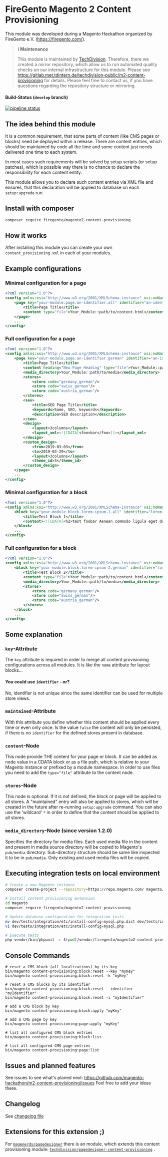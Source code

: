 # FireGento Magento 2 Content Provisioning

This module was developed during a Magento Hackathon organized by FireGento e.V. (https://firegento.com/).

> **ℹ️ Maintenance**
> 
> This module is maintained by [TechDivision](https://www.techdivision.com/). Therefore, there we created a mirror repository, which allow us 
> to run automated quality checks on our internal infrastructure for this module. Please see https://gitlab.met.tdintern.de/techdivision-public/m2-content-provisioning
> for details. Please feel free to contact us, if you have questions regarding the repository structure or mirroring.

#### Build-Status (`develop` branch)
[![pipeline status](https://gitlab.met.tdintern.de/techdivision-public/m2-content-provisioning/badges/develop/pipeline.svg)](https://gitlab.met.tdintern.de/techdivision-public/m2-content-provisioning/-/commits/develop)

## The idea behind this module

It is a common requirement, that some parts of content (like CMS pages or blocks) need be deployed within a release.
There are content entries, which should be maintained by code all the time and some content just needs delivered one
time to each system.

In most cases such requirements will be solved by setup scripts (or setup patches), which is possible way there is no
chance to declare the responsibility for each content entity.

This module allows you to declare such content entries via XML file and ensures, that this declaration will be applied
to database on each `setup:upgrade` run.

## Install with composer

```bash
composer require firegento/magento2-content-provisioning
```

## How it works

After installing this module you can create your own `content_provisioning.xml` in each of your modules.

## Example configurations

### Minimal configuration for a page

```xml
<?xml version="1.0"?>
<config xmlns:xsi="http://www.w3.org/2001/XMLSchema-instance" xsi:noNamespaceSchemaLocation="urn:magento:module:Firegento_ContentProvisioning:etc/content_provisioning.xsd">
    <page key="your-module.page.an-identifier.all" identifier="an-identifier" maintained="true" active="true">
        <title>Page Title</title>
        <content type="file">Your_Module::path/to/content.html</content>
    </page>
    ...
</config>
```

### Full configuration for a page

```xml
<?xml version="1.0"?>
<config xmlns:xsi="http://www.w3.org/2001/XMLSchema-instance" xsi:noNamespaceSchemaLocation="urn:magento:module:Firegento_ContentProvisioning:etc/content_provisioning.xsd">
    <page key="your-module.page.an-identifier.german" identifier="an-identifier" maintained="true" active="true">
        <title>Page Title</title>
        <content heading="New Page Heading" type="file">Your_Module::path/to/content.html</content>
        <media_directory>Your_Module::path/to/media</media_directory>
        <stores>
            <store code="germany_german"/>
            <store code="swiss_german"/>
            <store code="austria_german"/>
        </stores>
        <seo>
            <title>SEO Page Title</title>
            <keywords>Some, SEO, keywords</keywords>
            <description>SEO description</description>
        </seo>
        <design>
            <layout>3columns</layout>
            <layout_xml><![CDATA[<foo>bar</foo>]]></layout_xml>
        </design>
        <custom_design>
            <from>2019-03-03</from>
            <to>2019-03-29</to>
            <layout>3columns</layout>
            <theme_id>3</theme_id>
        </custom_design>
    </page>
    ...
</config>
```

### Minimal configuration for a block

```xml
<?xml version="1.0"?>
<config xmlns:xsi="http://www.w3.org/2001/XMLSchema-instance" xsi:noNamespaceSchemaLocation="urn:magento:module:Firegento_ContentProvisioning:etc/content_provisioning.xsd">
    <block key="your-module.block.lorem-ipsum-1.all" identifier="lorem-ipsum-1" maintained="true" active="true">
        <title>Test Block 1</title>
        <content><![CDATA[<h2>test foobar Aenean commodo ligula eget dolor aenean massa</h2>]]></content>
    </block>
    ...
</config>
```

### Full configuration for a block

```xml
<?xml version="1.0"?>
<config xmlns:xsi="http://www.w3.org/2001/XMLSchema-instance" xsi:noNamespaceSchemaLocation="urn:magento:module:Firegento_ContentProvisioning:etc/content_provisioning.xsd">
    <block key="your-module.block.lorem-ipsum-2.german" identifier="lorem-ipsum-2" maintained="false" active="true">
        <title>Test Block 2</title>
        <content type="file">Your_Module::path/to/content.html</content>
        <media_directory>Your_Module::path/to/media</media_directory>
        <stores>
            <store code="germany_german"/>
            <store code="swiss_german"/>
            <store code="austria_german"/>
        </stores>
    </block>
    ...
</config>
```

## Some explanation

### `key`-Attribute

The `key` attribute is required in order to merge all content provisioning configurations across all modules. It is like
the `name` attribute for layout blocks...

#### You could use `identifier` - or?

No, identifier is not unique since the same identifier can be used for multiple store views.

### `maintained`-Attribute

With this attribute you define whether this content should be applied every time or even only once. Is the value
`false` the content will only be persisted, if there is no `identifier` for the defined stores present in database.

### `content`-Node

This node provide THE content for your page or block. It can be added as node value in a CDATA block or as a file path,
which is relative to your Magento instance or prefixed by a module namespace. In order to use files you need to add
the `type="file"` attribute to the content node.

### `stores`-Node

This node is optional. If it is not defined, the block or page will be applied to all stores. A "maintained" entry will
also be applied to stores, which will be created in the future after re-running `setup:upgrade` command. You can also
use the 'wildcard' `*` in order to define that the content should be applied to all stores.

### `media_directory`-Node (since version 1.2.0)

Specifies the directory for media files. Each used media file in the content and present in media source directory will
be copied to Magento's `pub/media` directory. Sub-directory structure should be same like inspected it to be
in `pub/media`. Only existing and used media files will be copied.

## Executing integration tests on local environment

```bash
# Create a new Magento instance
composer create-project --repository=https://repo.magento.com/ magento/project-community-edition magento

# Install content provisioning extension
cd magento 
composer require firegento/magento2-content-provisioning

# Update database configuration for integration tests
mv dev/tests/integration/etc/install-config-mysql.php.dist dev/tests/integration/etc/install-config-mysql.php
vi dev/tests/integration/etc/install-config-mysql.php

# Execute tests
php vendor/bin/phpunit -c $(pwd)/vendor/firegento/magento2-content-provisioning/Test/Integration/phpunit.xml
```

## Console Commands
```shell
# reset a CMS block (all localizations) by its key
bin/magento content-provisioning:block:reset --key "myKey"
bin/magento content-provisioning:block:reset -k "myKey"

# reset a CMS blocks by its identifier
bin/magento content-provisioning:block:reset --identifier "myIdentifier"
bin/magento content-provisioning:block:reset -i "myIdentifier"

# add a CMS block by key
bin/magento content-provisioning:block:apply "myKey"

# add a CMS page by key
bin/magento content-provisioning:page:apply "myKey"

# list all configured CMS block entries
bin/magento content-provisioning:block:list

# list all configured CMS page entries
bin/magento content-provisioning:page:list
```

## Issues and planned features

See issues to see what's planed next: https://github.com/magento-hackathon/m2-content-provisioning/issues
Feel free to add your ideas there.

## Changelog

See [changelog file](CHANGELOG.md)

## Extensions for this extension ;)

For [`magenerds/pagedesigner`](https://github.com/Magenerds/PageDesigner) there is an module, which extends this content
provisioning
module: [`techdivision/pagedesigner-content-provisioning`](https://github.com/techdivision/pagedesigner-content-provisioning)
.


